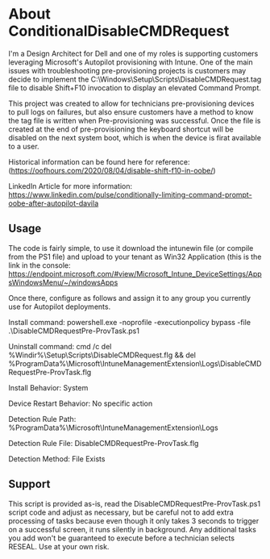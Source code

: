 # About ConditionalDisableCMDRequest


I'm a Design Architect for Dell and one of my roles is supporting customers leveraging Microsoft's Autopilot provisioning with Intune. 
One of the main issues with troubleshooting pre-provisioning projects is customers may decide to implement the C:\Windows\Setup\Scripts\DisableCMDRequest.tag file to disable Shift+F10 invocation to display an elevated Command Prompt.

This project was created to allow for technicians pre-provisioning devices to pull logs on failures, but also ensure customers have a method to know the tag file is written when Pre-provisioning was successful. Once the file is created at the end of pre-provisioning the keyboard shortcut will be disabled on the next system boot, which is when the device is firat available to a user.

Historical information can be found here for reference:
(https://oofhours.com/2020/08/04/disable-shift-f10-in-oobe/)

LinkedIn Article for more information:
https://www.linkedin.com/pulse/conditionally-limiting-command-prompt-oobe-after-autopilot-davila

## Usage

The code is fairly simple, to use it download the intunewin file (or compile from the PS1 file) and upload to your tenant as Win32 Application (this is the link in the console: https://endpoint.microsoft.com/#view/Microsoft_Intune_DeviceSettings/AppsWindowsMenu/~/windowsApps

Once there, configure as follows and assign it to any group you currently use for Autopilot deployments. 

Install command: 
  powershell.exe -noprofile -executionpolicy bypass -file .\DisableCMDRequestPre-ProvTask.ps1

Uninstall command:
  cmd /c del %Windir%\Setup\Scripts\DisableCMDRequest.flg && del %ProgramData%\Microsoft\IntuneManagementExtension\Logs\DisableCMDRequestPre-ProvTask.flg

Install Behavior: 
  System

Device Restart Behavior:
  No specific action

Detection Rule Path: 
  %ProgramData%\Microsoft\IntuneManagementExtension\Logs

Detection Rule File:
  DisableCMDRequestPre-ProvTask.flg

Detection Method: 
  File Exists


## Support

This script is provided as-is, read the DisableCMDRequestPre-ProvTask.ps1 script code and adjust as necessary, but be careful not to add extra processing of tasks because even though it only takes 3 seconds to trigger on a successful screen, it runs silently in background. Any additional tasks you add won't be guaranteed to execute before a technician selects RESEAL.
Use at your own risk.
